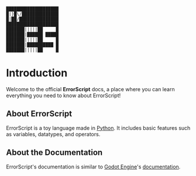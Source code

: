 ````
████████████████████
█|}█\/██████████████
█|██/███████████████
████████████████████
███████|||||██     █
███████|██████ █████
███████|||||██     █
███████|██████████ █
███████|||||██     █
````

# Introduction
Welcome to the official **ErrorScript** docs, a place where you can learn everything you need to know about ErrorScript!

## About ErrorScript
ErrorScript is a toy language made in [Python](https://www.python.org). It includes basic features such as variables, datatypes, and operators.

## About the Documentation
ErrorScript's documentation is similar to [Godot Engine](https://godotengine.org)'s [documentation](https://docs.godotengine.org/en/stable/about/introduction.html).


